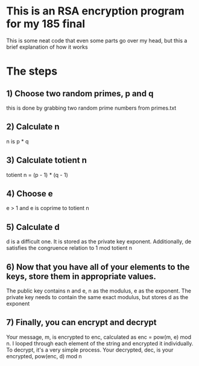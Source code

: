 # This is an RSA encryption program for my 185 final

This is some neat code that even some parts go over my head, but this a brief explanation of how it works

# The steps

## 1) Choose two random primes, p and q
this is done by grabbing two random prime numbers from primes.txt
## 2) Calculate n
n is p * q
## 3) Calculate totient n
totient n = (p - 1) * (q - 1)
## 4) Choose e
e > 1 and e is coprime to totient n
## 5) Calculate d
d is a difficult one. It is stored as the private key exponent. Additionally, de satisfies the congruence relation to 1 mod totient n
## 6) Now that you have all of your elements to the keys, store them in appropriate values.
The public key contains n and e, n as the modulus, e as the exponent. The private key needs to contain the same exact modulus, but stores d as the exponent
## 7) Finally, you can encrypt and decrypt
Your message, m, is encrypted to enc, calculated as enc = pow(m, e) mod n. I looped through each element of the string and encrypted it individually. To decrypt, it's a very simple process. Your decrypted, dec, is your encrypted, pow(enc, d) mod n
